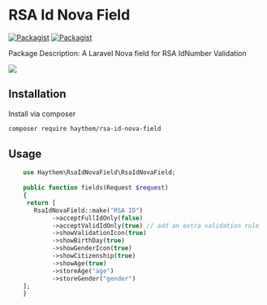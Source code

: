 # RSA Id Nova Field

[![Packagist](https://img.shields.io/packagist/v/haythem/rsa-id-nova-field.svg)](https://packagist.org/packages/haythem/rsa-id-nova-field)
[![Packagist](https://img.shields.io/packagist/l/haythem/rsa-id-nova-field.svg)](https://packagist.org/packages/haythem/rsa-id-nova-field)

Package Description: A Laravel Nova field for RSA IdNumber Validation



![](animation.PNG)

## Installation

Install via composer
```bash
composer require haythem/rsa-id-nova-field
```

## Usage

```php
    use Haythem\RsaIdNovaField\RsaIdNovaField;
    
    public function fields(Request $request)
    {
     return [
       RsaIdNovaField::make("RSA ID")
            ->acceptFullIdOnly(false)
            ->acceptValidIdOnly(true) // add an extra validation rule
            ->showValidationIcon(true)
            ->showBirthDay(true)
            ->showGenderIcon(true)
            ->showCitizenship(true)
            ->showAge(true)
            ->storeAge("age")
            ->storeGender("gender")
    ];
    }

```
